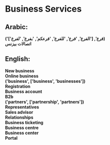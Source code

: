 # **Business Services**

## **Arabic**:
**('فرع', ['الفرع', 'فرع', 'للفرع', 'فرعكم', 'بفرع', 'لفرع'])**  
**اتصالات بيزنس**  


## **English**:

**New business**  
**Online business**  
**('business', ['business', 'businesses'])**  
**Registration**  
**Business account**  
**B2b**  
**('partners', ['partnership', 'partners'])**  
**Representatives**  
**Sales advisor**  
**Relationships**  
**Business ticketing**  
**Business centre**  
**Business center**  
**Portal**  
